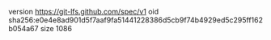 version https://git-lfs.github.com/spec/v1
oid sha256:e0e4e8ad901d5f7aaf9fa51441228386d5cb9f74b4929ed5c295ff162b054a67
size 1086
